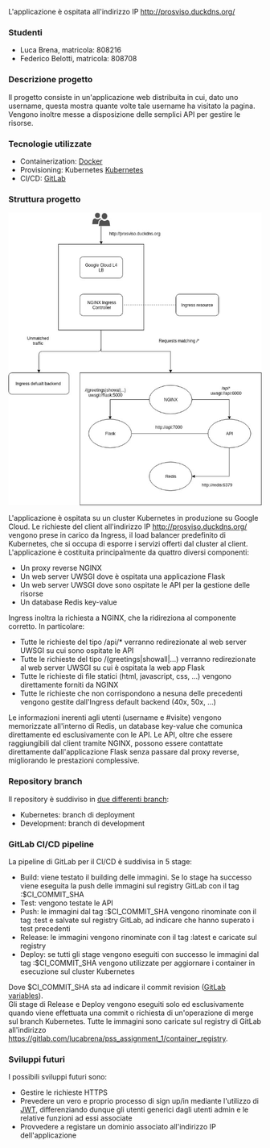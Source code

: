 L'applicazione è ospitata all'indirizzo IP http://prosviso.duckdns.org/

### Studenti

* Luca Brena, matricola: 808216
* Federico Belotti, matricola: 808708

### Descrizione progetto

Il progetto consiste in un'applicazione web distribuita in cui, dato uno username, questa mostra quante volte tale username ha visitato la pagina.
Vengono inoltre messe a disposizione delle semplici API per gestire le risorse.

### Tecnologie utilizzate

* Containerization: [Docker](https://docker.com)
* Provisioning: Kubernetes [Kubernetes](https://kubernetes.io)
* CI/CD: [GitLab](https://gitlab.com)

### Struttura progetto

![](nginx/html/static/images/workflow.png)

L'applicazione è ospitata su un cluster Kubernetes in produzione su Google Cloud.
Le richieste del client all'indirizzo IP http://prosviso.duckdns.org/ vengono prese in carico da Ingress, il load balancer predefinito di Kubernetes, che si occupa di esporre i servizi offerti dal cluster al client.
L'applicazione è costituita principalmente da quattro diversi componenti:

* Un proxy reverse NGINX
* Un web server UWSGI dove è ospitata una applicazione Flask
* Un web server UWSGI dove sono ospitate le API per la gestione delle risorse
* Un database Redis key-value

Ingress inoltra la richiesta a NGINX, che la ridireziona al componente corretto.
In particolare:

* Tutte le richieste del tipo /api/* verranno redirezionate al web server UWSGI su cui sono ospitate le API
* Tutte le richieste del tipo /(greetings|showall|...) verranno redirezionate al web server UWSGI su cui è ospitata la web app Flask
* Tutte le richieste di file statici (html, javascript, css, ...) vengono direttamente forniti da NGINX
* Tutte le richieste che non corrispondono a nesuna delle precedenti vengono gestite dall'Ingress default backend (40x, 50x, ...)

Le informazioni inerenti agli utenti (username e #visite) vengono memorizzate all'interno di Redis, un database key-value che comunica direttamente ed esclusivamente con le API.
Le API, oltre che essere raggiungibili dal client tramite NGINX, possono essere contattate direttamente dall'applicazione Flask senza passare dal proxy reverse, migliorando le prestazioni complessive.

### Repository branch

Il repository è suddiviso in [due differenti branch](https://gitlab.com/lucabrena/pss_assignment_1/branches):

* Kubernetes: branch di deployment
* Development: branch di development

### GitLab CI/CD pipeline

La pipeline di GitLab per il CI/CD è suddivisa in 5 stage:

* Build: viene testato il building delle immagini. Se lo stage ha successo viene eseguita la push delle immagini sul registry GitLab con il tag :$CI_COMMIT_SHA
* Test: vengono testate le API
* Push: le immagini dal tag :$CI_COMMIT_SHA vengono rinominate con il tag :test e salvate sul registry GitLab, ad indicare che hanno superato i test precedenti
* Release: le immagini vengono rinominate con il tag :latest e caricate sul registry
* Deploy: se tutti gli stage vengono eseguiti con successo le immagini dal tag :$CI_COMMIT_SHA vengono utilizzate per aggiornare i container in esecuzione sul cluster Kubernetes

Dove $CI_COMMIT_SHA sta ad indicare il commit revision ([GitLab variables](https://docs.gitlab.com/ee/ci/variables/#predefined-variables-environment-variables)).
<br>
Gli stage di Release e Deploy vengono eseguiti solo ed esclusivamente quando viene effettuata una commit o richiesta di un'operazione di merge sul branch Kubernetes.
Tutte le immagini sono caricate sul registry di GitLab all'indirizzo https://gitlab.com/lucabrena/pss_assignment_1/container_registry.

### Sviluppi futuri

I possibili sviluppi futuri sono:

* Gestire le richieste HTTPS
* Prevedere un vero e proprio processo di sign up/in mediante l'utilizzo di [JWT](https://jwt.io/), differenziando dunque gli utenti generici dagli utenti admin e le relative funzioni ad essi associate
* Provvedere a registare un dominio associato all'indirizzo IP dell'applicazione

